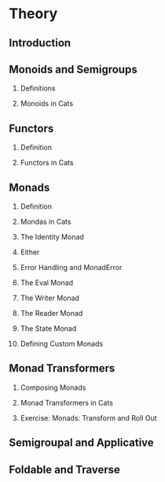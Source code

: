 # Theory

## Introduction

## Monoids and Semigroups

1. Definitions

2. Monoids in Cats

## Functors

1. Definition

2. Functors in Cats

## Monads

1. Definition

2. Mondas in Cats

3. The Identity Monad

4. Either

5. Error Handling and MonadError

6. The Eval Monad

7. The Writer Monad

8. The Reader Monad

9. The State Monad

10. Defining Custom Monads

## Monad Transformers

1. Composing Monads

2. Monad Transformers in Cats

3. Exercise: Monads: Transform and Roll Out

## Semigroupal and Applicative

## Foldable and Traverse
